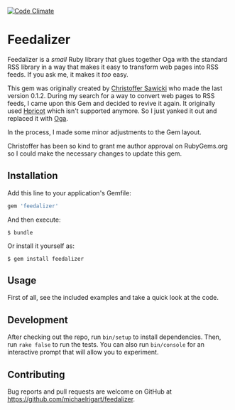 [![Code Climate](https://codeclimate.com/github/michaelrigart/feedalizer/badges/gpa.svg)](https://codeclimate.com/github/michaelrigart/feedalizer)

# Feedalizer

Feedalizer is a *small* Ruby library that glues together Oga with the standard RSS library in a way that makes it easy to transform web pages into RSS feeds. If you ask me, it makes it *too* easy.

This gem was originally created by [Christoffer Sawicki](http://qerub.se/feedalizer) who made the last version 0.1.2. During my search for a way to convert web pages to RSS feeds, I came upon this Gem and decided to revive it again. It originally used [Hpricot](https://github.com/hpricot/hpricot) which isn't supported anymore. So I just yanked it out and replaced it with [Oga](https://github.com/YorickPeterse/oga). 

In the process, I made some minor adjustments to the Gem layout.

Christoffer has been so kind to grant me author approval on RubyGems.org so I could make the necessary changes to update this gem.

## Installation

Add this line to your application's Gemfile:

```ruby
gem 'feedalizer'
```

And then execute:

    $ bundle

Or install it yourself as:

    $ gem install feedalizer

## Usage

First of all, see the included examples and take a quick look at the code.

## Development

After checking out the repo, run `bin/setup` to install dependencies. Then, run `rake false` to run the tests. You can also run `bin/console` for an interactive prompt that will allow you to experiment.

## Contributing

Bug reports and pull requests are welcome on GitHub at https://github.com/michaelrigart/feedalizer.

